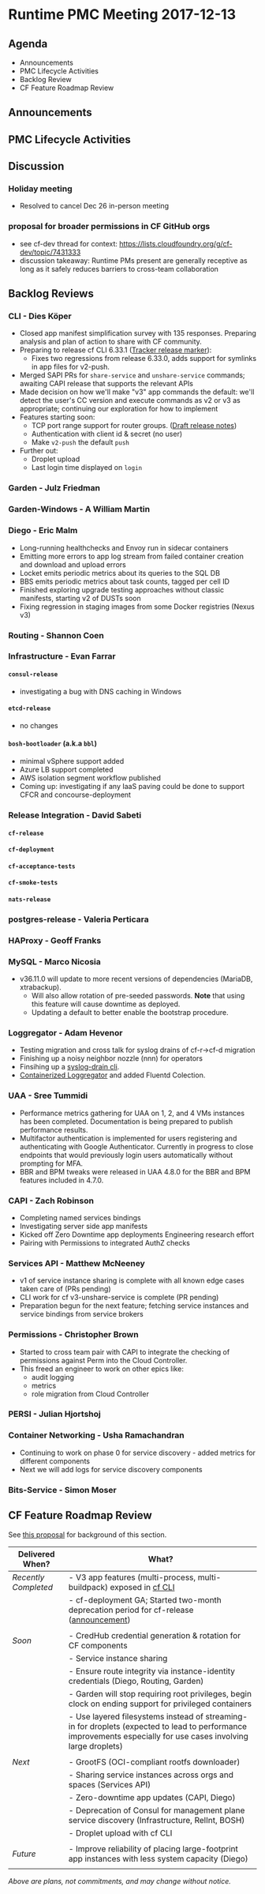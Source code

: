 # Runtime PMC Meeting 2017-12-13

## Agenda

* Announcements
* PMC Lifecycle Activities
* Backlog Review
* CF Feature Roadmap Review


## Announcements


## PMC Lifecycle Activities


## Discussion

### Holiday meeting

- Resolved to cancel Dec 26 in-person meeting

### proposal for broader permissions in CF GitHub orgs

- see cf-dev thread for context: https://lists.cloudfoundry.org/g/cf-dev/topic/7431333
- discussion takeaway: Runtime PMs present are generally receptive as long as it safely reduces barriers to cross-team collaboration


## Backlog Reviews

### CLI - Dies Köper
- Closed app manifest simplification survey with 135 responses. Preparing analysis and plan of action to share with CF community.
- Preparing to release cf CLI 6.33.1 ([Tracker release marker](https://www.pivotaltracker.com/story/show/153495841)):
  - Fixes two regressions from release 6.33.0, adds support for symlinks in app files for v2-push.
- Merged SAPI PRs for `share-service` and `unshare-service` commands; awaiting CAPI release that supports the relevant APIs
- Made decision on how we'll make "v3" app commands the default: we'll detect the user's CC version and execute commands as v2 or v3 as appropriate; continuing our exploration for how to implement
- Features starting soon:
  - TCP port range support for router groups. ([Draft release notes](https://www.pivotaltracker.com/story/show/143621081))
  - Authentication with client id & secret (no user)
  - Make `v2-push` the default `push`
- Further out:
  - Droplet upload
  - Last login time displayed on `login`

### Garden - Julz Friedman


### Garden-Windows - A William Martin


### Diego - Eric Malm

- Long-running healthchecks and Envoy run in sidecar containers
- Emitting more errors to app log stream from failed container creation and download and upload errors
- Locket emits periodic metrics about its queries to the SQL DB
- BBS emits periodic metrics about task counts, tagged per cell ID
- Finished exploring upgrade testing approaches without classic manifests, starting v2 of DUSTs soon
- Fixing regression in staging images from some Docker registries (Nexus v3)


### Routing - Shannon Coen


### Infrastructure - Evan Farrar

#### `consul-release`
* investigating a bug with DNS caching in Windows

#### `etcd-release`
* no changes

#### `bosh-bootloader` (a.k.a `bbl`)
* minimal vSphere support added
* Azure LB support completed
* AWS isolation segment workflow published
* Coming up: investigating if any IaaS paving could be done to support CFCR and concourse-deployment

### Release Integration - David Sabeti

#### `cf-release`

#### `cf-deployment`

#### `cf-acceptance-tests`

#### `cf-smoke-tests`

#### `nats-release`

### postgres-release - Valeria Perticara

### HAProxy - Geoff Franks

### MySQL - Marco Nicosia

- v36.11.0 will update to more recent versions of dependencies (MariaDB, xtrabackup).
  - Will also allow rotation of pre-seeded passwords. **Note** that using this feature will cause downtime as deployed.
  - Updating a default to better enable the bootstrap procedure.
  
### Loggregator - Adam Hevenor
- Testing migration and cross talk for syslog drains of cf-r->cf-d migration
- Finishing up a noisy neighbor nozzle (nnn) for operators
- Finsihing up a [syslog-drain cli](https://github.com/cloudfoundry-incubator/cf-syslog-cli).
- [Containerized Loggregator](https://github.com/cloudfoundry-incubator/loggregator-k8s-deployment) and added Fluentd Colection.


### UAA - Sree Tummidi
- Performance metrics gathering for UAA on 1, 2, and 4 VMs instances has been completed. Documentation is being prepared to publish performance results.
- Multifactor authentication is implemented for users registering and authenticating with Google Authenticator. Currently in progress to close endpoints that would previously login users automatically without prompting for MFA.
- BBR and BPM tweaks were released in UAA 4.8.0 for the BBR and BPM features included in 4.7.0.

### CAPI - Zach Robinson
- Completing named services bindings
- Investigating server side app manifests
- Kicked off Zero Downtime app deployments Engineering research effort
- Pairing with Permissions to integrated AuthZ checks

### Services API - Matthew McNeeney
- v1 of service instance sharing is complete with all known edge cases taken care of (PRs pending)
- CLI work for cf v3-unshare-service is complete (PR pending)
- Preparation begun for the next feature; fetching service instances and service bindings from service brokers

### Permissions - Christopher Brown

- Started to cross team pair with CAPI to integrate the checking of permissions
  against Perm into the Cloud Controller.
- This freed an engineer to work on other epics like:
  - audit logging
  - metrics
  - role migration from Cloud Controller

### PERSI - Julian Hjortshoj

### Container Networking - Usha Ramachandran
- Continuing to work on phase 0 for service discovery - added metrics for different components
- Next we will add logs for service discovery components

### Bits-Service - Simon Moser


## CF Feature Roadmap Review

See [this proposal](https://docs.google.com/document/d/1K7t_p_NT2F7_Dk3eiv7_g1v3rzFE2GLbTQZTY_V-Les/edit#) for background of this section.

Delivered When? | What?
------|------
*Recently Completed* | - V3 app features (multi-process, multi-buildpack) exposed in [cf CLI](https://github.com/cloudfoundry/cli/releases/tag/v6.32.0)
|| - cf-deployment GA; Started two-month deprecation period for cf-release ([announcement](https://lists.cloudfoundry.org/g/cf-dev/message/7535))
||
*Soon* | - CredHub credential generation & rotation for CF components
|| - Service instance sharing
|| - Ensure route integrity via instance-identity credentials (Diego, Routing, Garden)
|| - Garden will stop requiring root privileges, begin clock on ending support for privileged containers
|| - Use layered filesystems instead of streaming-in for droplets (expected to lead to performance improvements especially for use cases involving large droplets)
||
*Next* | - GrootFS (OCI-compliant rootfs downloader)
|| - Sharing service instances across orgs and spaces (Services API)
|| - Zero-downtime app updates (CAPI, Diego)
|| - Deprecation of Consul for management plane service discovery (Infrastructure, RelInt, BOSH)
|| - Droplet upload with cf CLI
||
*Future* | - Improve reliability of placing large-footprint app instances with less system capacity (Diego)
||

*Above are plans, not commitments, and may change without notice.*

